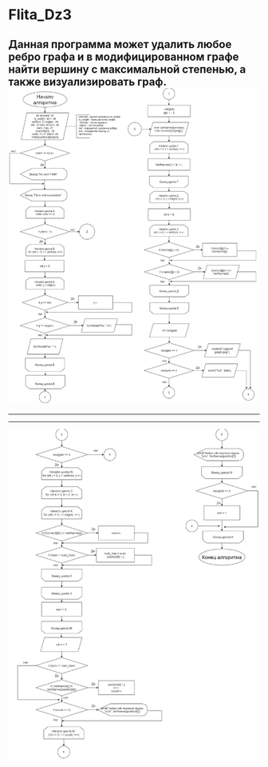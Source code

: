 # Flita_Dz3
Данная программа может удалить любое ребро графа и в модифицированном графе найти вершину с максимальной степенью, а также визуализировать граф.
![Структурна схема:](https://github.com/beplop/Flita_Dz3/blob/main/struct%20scheme1.png)
-----------------------------------------------------------------------------------------------------------------------------------------------------------------------------
-----------------------------------------------------------------------------------------------------------------------------------------------------------------------------
-----------------------------------------------------------------------------------------------------------------------------------------------------------------------------
![](https://github.com/beplop/Flita_Dz3/blob/main/struct%20scheme2.png)
